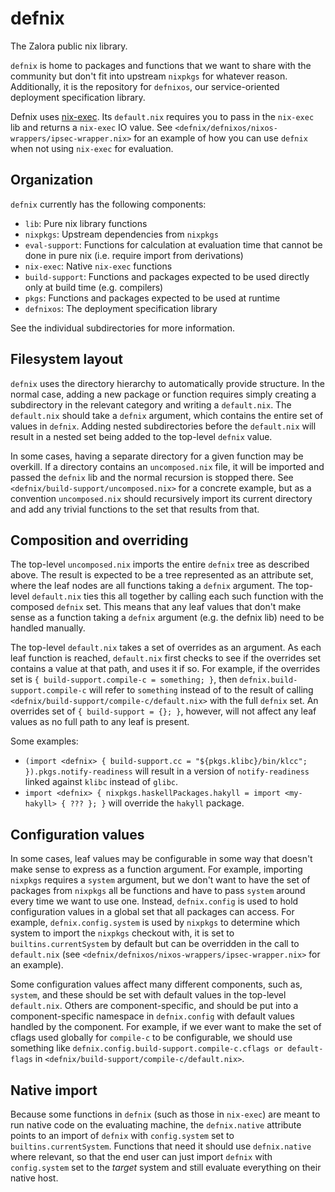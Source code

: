 defnix
=======

The Zalora public nix library.

`defnix` is home to packages and functions that we want to share with the
community but don't fit into upstream `nixpkgs` for whatever reason.
Additionally, it is the repository for `defnixos`, our service-oriented
deployment specification library.

Defnix uses [nix-exec][1]. Its `default.nix` requires you to pass in the
`nix-exec` lib and returns a `nix-exec` IO value. See
`<defnix/defnixos/nixos-wrappers/ipsec-wrapper.nix>` for an example of how you
can use `defnix` when not using `nix-exec` for evaluation.

Organization
-------------

`defnix` currently has the following components:

* `lib`: Pure nix library functions
* `nixpkgs`: Upstream dependencies from `nixpkgs`
* `eval-support`: Functions for calculation at evaluation time that cannot be
  done in pure nix (i.e. require import from derivations)
* `nix-exec`: Native `nix-exec` functions
* `build-support`: Functions and packages expected to be used directly only
  at build time (e.g. compilers)
* `pkgs`: Functions and packages expected to be used at runtime
* `defnixos`: The deployment specification library

See the individual subdirectories for more information.

Filesystem layout
------------------

`defnix` uses the directory hierarchy to automatically provide structure.
In the normal case, adding a new package or function requires simply
creating a subdirectory in the relevant category and writing a `default.nix`.
The `default.nix` should take a `defnix` argument, which contains the entire
set of values in `defnix`. Adding nested subdirectories before the
`default.nix` will result in a nested set being added to the top-level `defnix`
value.

In some cases, having a separate directory for a given function may be
overkill. If a directory contains an `uncomposed.nix` file, it will be
imported and passed the `defnix` lib and the normal recursion is stopped there.
See `<defnix/build-support/uncomposed.nix>` for a concrete example, but as a
convention `uncomposed.nix` should recursively import its current directory and
add any trivial functions to the set that results from that.

Composition and overriding
---------------------------

The top-level `uncomposed.nix` imports the entire `defnix` tree as described
above. The result is expected to be a tree represented as an attribute set,
where the leaf nodes are all functions taking a `defnix` argument. The
top-level `default.nix` ties this all together by calling each such function
with the composed `defnix` set. This means that any leaf values that don't make
sense as a function taking a `defnix` argument (e.g. the defnix lib) need to
be handled manually.

The top-level `default.nix` takes a set of overrides as an argument. As each
leaf function is reached, `default.nix` first checks to see if the overrides
set contains a value at that path, and uses it if so. For example, if the
overrides set is `{ build-support.compile-c = something; }`, then
`defnix.build-support.compile-c` will refer to `something` instead of to
the result of calling `<defnix/build-support/compile-c/default.nix>` with
the full `defnix` set. An overrides set of `{ build-support = {}; }`, however,
will not affect any leaf values as no full path to any leaf is present.

Some examples:

* `(import <defnix> { build-support.cc = "${pkgs.klibc}/bin/klcc"; }).pkgs.notify-readiness`
  will result in a version of `notify-readiness` linked against `klibc` instead of `glibc`.
* `import <defnix> { nixpkgs.haskellPackages.hakyll = import <my-hakyll> { ??? }; }` will
  override the `hakyll` package.

Configuration values
---------------------

In some cases, leaf values may be configurable in some way that doesn't make
sense to express as a function argument. For example, importing `nixpkgs`
requires a `system` argument, but we don't want to have the set of packages
from `nixpkgs` all be functions and have to pass `system` around every time we
want to use one. Instead, `defnix.config` is used to hold configuration values
in a global set that all packages can access. For example,
`defnix.config.system` is used by `nixpkgs` to determine which system to
import the `nixpkgs` checkout with, it is set to `builtins.currentSystem` by
default but can be overridden in the call to `default.nix` (see
`<defnix/defnixos/nixos-wrappers/ipsec-wrapper.nix>` for an example).

Some configuration values affect many different components, such as,
`system`, and these should be set with default values in the top-level
`default.nix`. Others are component-specific, and should be put into a
component-specific namespace in `defnix.config` with default values handled
by the component. For example, if we ever want to make the set of cflags used
globally for `compile-c` to be configurable, we should use something like
`defnix.config.build-support.compile-c.cflags or default-flags` in
`<defnix/build-support/compile-c/default.nix>`.

Native import
-------------

Because some functions in `defnix` (such as those in `nix-exec`) are meant to
run native code on the evaluating machine, the `defnix.native` attribute points
to an import of `defnix` with `config.system` set to `builtins.currentSystem`.
Functions that need it should use `defnix.native` where relevant, so that the
end user can just import `defnix` with `config.system` set to the *target*
system and still evaluate everything on their native host.

[1]: https://github.com/shlevy/nix-exec
